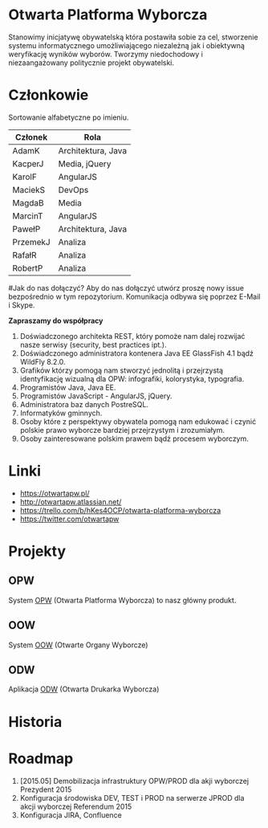 # Otwarta Platforma Wyborcza 
Stanowimy inicjatywę obywatelską która postawiła sobie za cel, stworzenie systemu informatycznego umożliwiającego niezależną jak i obiektywną weryfikację wyników wyborów. Tworzymy niedochodowy i niezaangażowany politycznie projekt obywatelski.  


# Członkowie
Sortowanie alfabetyczne po imieniu.  

| Członek  | Rola  |
| ------------- | ------------- |
| AdamK | Architektura, Java  |
| KacperJ | Media, jQuery |
| KarolF | AngularJS |
| MaciekS | DevOps |
| MagdaB | Media |
| MarcinT | AngularJS |
| PawełP | Architektura, Java |
| PrzemekJ | Analiza |
| RafałR | Analiza |
| RobertP | Analiza |

#Jak do nas dołączyć?
Aby do nas dołączyć utwórz proszę nowy issue bezpośrednio w tym repozytorium. Komunikacja odbywa się poprzez E-Mail i Skype. 


**Zapraszamy do współpracy**  
1. Doświadczonego architekta REST, który pomoże nam dalej rozwijać nasze serwisy (security, best practices ipt.).  
2. Doświadczonego administratora kontenera Java EE GlassFish 4.1 bądź WildFly 8.2.0.  
3. Grafików którzy pomogą nam stworzyć jednolitą i przejrzystą identyfikację wizualną dla OPW: infografiki, kolorystyka, typografia.   
4. Programistów Java, Java EE.  
5. Programistów JavaScript - AngularJS, jQuery.  
6. Administratora baz danych PostreSQL.  
7. Informatyków gminnych.   
8. Osoby które z perspektywy obywatela pomogą nam edukować i czynić polskie prawo wyborcze bardziej przejrzystym i zrozumiałym.  
9. Osoby zainteresowane polskim prawem bądź procesem wyborczym.   


# Linki
* https://otwartapw.pl/
* http://otwartapw.atlassian.net/
* https://trello.com/b/hKes4OCP/otwarta-platforma-wyborcza 
* https://twitter.com/otwartapw

# Projekty

## OPW
System [OPW](https://github.com/OtwartaPlatformaWyborcza/Organizacja/blob/master/Projekt-OPW.md) (Otwarta Platforma Wyborcza) to nasz główny produkt. 

## OOW
System [OOW](https://github.com/OtwartaPlatformaWyborcza/Organizacja/blob/master/Projekt-OOW.md) (Otwarte Organy Wyborcze) 

## ODW 
Aplikacja [ODW]() (Otwarta Drukarka Wyborcza)


# Historia



# Roadmap
1. [2015.05] Demobilizacja infrastruktury OPW/PROD dla akji wyborczej Prezydent 2015   
2. Konfiguracja środowiska DEV, TEST i PROD na serwerze JPROD dla akcji wyborczej Referendum 2015
3. Konfiguracja JIRA, Confluence
